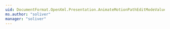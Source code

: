```yaml
---
uid: DocumentFormat.OpenXml.Presentation.AnimateMotionPathEditModeValues
ms.author: "soliver"
manager: "soliver"
---
```


